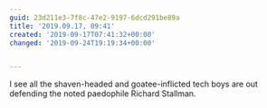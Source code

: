 ```yaml
---
guid: 23d211e3-7f8c-47e2-9197-6dcd291be89a
title: '2019.09.17, 09:41'
created: '2019-09-17T07:41:32+00:00'
changed: '2019-09-24T19:19:34+00:00'


---
```


I see all the shaven-headed and goatee-inflicted tech boys are out defending the noted paedophile Richard Stallman. 
